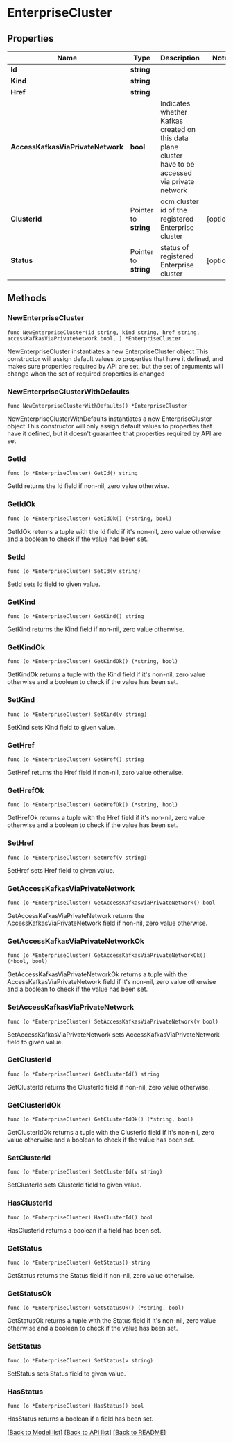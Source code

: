 # EnterpriseCluster

## Properties

Name | Type | Description | Notes
------------ | ------------- | ------------- | -------------
**Id** | **string** |  | 
**Kind** | **string** |  | 
**Href** | **string** |  | 
**AccessKafkasViaPrivateNetwork** | **bool** | Indicates whether Kafkas created on this data plane cluster have to be accessed via private network | 
**ClusterId** | Pointer to **string** | ocm cluster id of the registered Enterprise cluster | [optional] 
**Status** | Pointer to **string** | status of registered Enterprise cluster | [optional] 

## Methods

### NewEnterpriseCluster

`func NewEnterpriseCluster(id string, kind string, href string, accessKafkasViaPrivateNetwork bool, ) *EnterpriseCluster`

NewEnterpriseCluster instantiates a new EnterpriseCluster object
This constructor will assign default values to properties that have it defined,
and makes sure properties required by API are set, but the set of arguments
will change when the set of required properties is changed

### NewEnterpriseClusterWithDefaults

`func NewEnterpriseClusterWithDefaults() *EnterpriseCluster`

NewEnterpriseClusterWithDefaults instantiates a new EnterpriseCluster object
This constructor will only assign default values to properties that have it defined,
but it doesn't guarantee that properties required by API are set

### GetId

`func (o *EnterpriseCluster) GetId() string`

GetId returns the Id field if non-nil, zero value otherwise.

### GetIdOk

`func (o *EnterpriseCluster) GetIdOk() (*string, bool)`

GetIdOk returns a tuple with the Id field if it's non-nil, zero value otherwise
and a boolean to check if the value has been set.

### SetId

`func (o *EnterpriseCluster) SetId(v string)`

SetId sets Id field to given value.


### GetKind

`func (o *EnterpriseCluster) GetKind() string`

GetKind returns the Kind field if non-nil, zero value otherwise.

### GetKindOk

`func (o *EnterpriseCluster) GetKindOk() (*string, bool)`

GetKindOk returns a tuple with the Kind field if it's non-nil, zero value otherwise
and a boolean to check if the value has been set.

### SetKind

`func (o *EnterpriseCluster) SetKind(v string)`

SetKind sets Kind field to given value.


### GetHref

`func (o *EnterpriseCluster) GetHref() string`

GetHref returns the Href field if non-nil, zero value otherwise.

### GetHrefOk

`func (o *EnterpriseCluster) GetHrefOk() (*string, bool)`

GetHrefOk returns a tuple with the Href field if it's non-nil, zero value otherwise
and a boolean to check if the value has been set.

### SetHref

`func (o *EnterpriseCluster) SetHref(v string)`

SetHref sets Href field to given value.


### GetAccessKafkasViaPrivateNetwork

`func (o *EnterpriseCluster) GetAccessKafkasViaPrivateNetwork() bool`

GetAccessKafkasViaPrivateNetwork returns the AccessKafkasViaPrivateNetwork field if non-nil, zero value otherwise.

### GetAccessKafkasViaPrivateNetworkOk

`func (o *EnterpriseCluster) GetAccessKafkasViaPrivateNetworkOk() (*bool, bool)`

GetAccessKafkasViaPrivateNetworkOk returns a tuple with the AccessKafkasViaPrivateNetwork field if it's non-nil, zero value otherwise
and a boolean to check if the value has been set.

### SetAccessKafkasViaPrivateNetwork

`func (o *EnterpriseCluster) SetAccessKafkasViaPrivateNetwork(v bool)`

SetAccessKafkasViaPrivateNetwork sets AccessKafkasViaPrivateNetwork field to given value.


### GetClusterId

`func (o *EnterpriseCluster) GetClusterId() string`

GetClusterId returns the ClusterId field if non-nil, zero value otherwise.

### GetClusterIdOk

`func (o *EnterpriseCluster) GetClusterIdOk() (*string, bool)`

GetClusterIdOk returns a tuple with the ClusterId field if it's non-nil, zero value otherwise
and a boolean to check if the value has been set.

### SetClusterId

`func (o *EnterpriseCluster) SetClusterId(v string)`

SetClusterId sets ClusterId field to given value.

### HasClusterId

`func (o *EnterpriseCluster) HasClusterId() bool`

HasClusterId returns a boolean if a field has been set.

### GetStatus

`func (o *EnterpriseCluster) GetStatus() string`

GetStatus returns the Status field if non-nil, zero value otherwise.

### GetStatusOk

`func (o *EnterpriseCluster) GetStatusOk() (*string, bool)`

GetStatusOk returns a tuple with the Status field if it's non-nil, zero value otherwise
and a boolean to check if the value has been set.

### SetStatus

`func (o *EnterpriseCluster) SetStatus(v string)`

SetStatus sets Status field to given value.

### HasStatus

`func (o *EnterpriseCluster) HasStatus() bool`

HasStatus returns a boolean if a field has been set.


[[Back to Model list]](../README.md#documentation-for-models) [[Back to API list]](../README.md#documentation-for-api-endpoints) [[Back to README]](../README.md)


